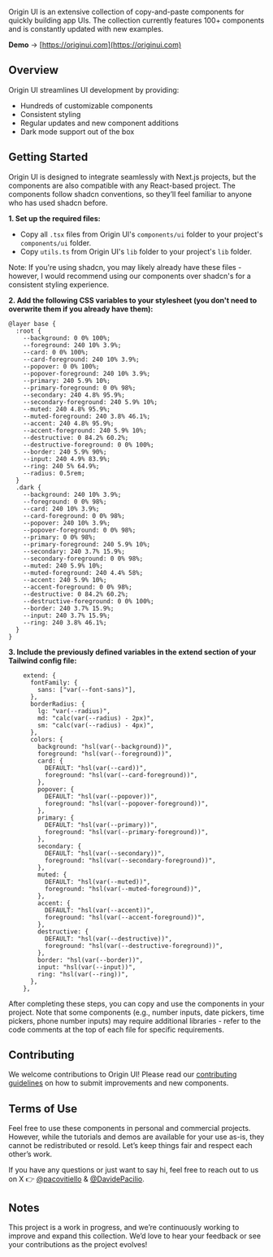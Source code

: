 Origin UI is an extensive collection of copy-and-paste components for quickly building app UIs. The collection currently features 100+ components and is constantly updated with new examples.

**Demo** → [https://originui.com](https://originui.com)

## Overview

Origin UI streamlines UI development by providing:

- Hundreds of customizable components
- Consistent styling
- Regular updates and new component additions
- Dark mode support out of the box

## Getting Started

Origin UI is designed to integrate seamlessly with Next.js projects, but the components are also compatible with any React-based project. The components follow shadcn conventions, so they’ll feel familiar to anyone who has used shadcn before.

**1. Set up the required files:**

- Copy all `.tsx` files from Origin UI's `components/ui` folder to your project's `components/ui` folder.
- Copy `utils.ts` from Origin UI's `lib` folder to your project's `lib` folder.

Note: If you're using shadcn, you may likely already have these files - however, I would recommend using our components over shadcn's for a consistent styling experience.

**2. Add the following CSS variables to your stylesheet (you don't need to overwrite them if you already have them):**

```
@layer base {
  :root {
    --background: 0 0% 100%;
    --foreground: 240 10% 3.9%;
    --card: 0 0% 100%;
    --card-foreground: 240 10% 3.9%;
    --popover: 0 0% 100%;
    --popover-foreground: 240 10% 3.9%;
    --primary: 240 5.9% 10%;
    --primary-foreground: 0 0% 98%;
    --secondary: 240 4.8% 95.9%;
    --secondary-foreground: 240 5.9% 10%;
    --muted: 240 4.8% 95.9%;
    --muted-foreground: 240 3.8% 46.1%;
    --accent: 240 4.8% 95.9%;
    --accent-foreground: 240 5.9% 10%;
    --destructive: 0 84.2% 60.2%;
    --destructive-foreground: 0 0% 100%;
    --border: 240 5.9% 90%;
    --input: 240 4.9% 83.9%;
    --ring: 240 5% 64.9%;
    --radius: 0.5rem;
  }
  .dark {
    --background: 240 10% 3.9%;
    --foreground: 0 0% 98%;
    --card: 240 10% 3.9%;
    --card-foreground: 0 0% 98%;
    --popover: 240 10% 3.9%;
    --popover-foreground: 0 0% 98%;
    --primary: 0 0% 98%;
    --primary-foreground: 240 5.9% 10%;
    --secondary: 240 3.7% 15.9%;
    --secondary-foreground: 0 0% 98%;
    --muted: 240 5.9% 10%;
    --muted-foreground: 240 4.4% 58%;
    --accent: 240 5.9% 10%;
    --accent-foreground: 0 0% 98%;
    --destructive: 0 84.2% 60.2%;
    --destructive-foreground: 0 0% 100%;
    --border: 240 3.7% 15.9%;
    --input: 240 3.7% 15.9%;
    --ring: 240 3.8% 46.1%;
  }
}
```

**3. Include the previously defined variables in the extend section of your Tailwind config file:**

```
    extend: {
      fontFamily: {
        sans: ["var(--font-sans)"],
      },
      borderRadius: {
        lg: "var(--radius)",
        md: "calc(var(--radius) - 2px)",
        sm: "calc(var(--radius) - 4px)",
      },
      colors: {
        background: "hsl(var(--background))",
        foreground: "hsl(var(--foreground))",
        card: {
          DEFAULT: "hsl(var(--card))",
          foreground: "hsl(var(--card-foreground))",
        },
        popover: {
          DEFAULT: "hsl(var(--popover))",
          foreground: "hsl(var(--popover-foreground))",
        },
        primary: {
          DEFAULT: "hsl(var(--primary))",
          foreground: "hsl(var(--primary-foreground))",
        },
        secondary: {
          DEFAULT: "hsl(var(--secondary))",
          foreground: "hsl(var(--secondary-foreground))",
        },
        muted: {
          DEFAULT: "hsl(var(--muted))",
          foreground: "hsl(var(--muted-foreground))",
        },
        accent: {
          DEFAULT: "hsl(var(--accent))",
          foreground: "hsl(var(--accent-foreground))",
        },
        destructive: {
          DEFAULT: "hsl(var(--destructive))",
          foreground: "hsl(var(--destructive-foreground))",
        },
        border: "hsl(var(--border))",
        input: "hsl(var(--input))",
        ring: "hsl(var(--ring))",
      },
    },
```

After completing these steps, you can copy and use the components in your project. Note that some components (e.g., number inputs, date pickers, time pickers, phone number inputs) may require additional libraries - refer to the code comments at the top of each file for specific requirements.

## Contributing

We welcome contributions to Origin UI! Please read our [contributing guidelines](CONTRIBUTING.md) on how to submit improvements and new components.

## Terms of Use

Feel free to use these components in personal and commercial projects. However, while the tutorials and demos are available for your use as-is, they cannot be redistributed or resold. Let’s keep things fair and respect each other’s work.

If you have any questions or just want to say hi, feel free to reach out to us on X 👉 [@pacovitiello](https://x.com/pacovitiello) & [@DavidePacilio](https://x.com/DavidePacilio).

## Notes

This project is a work in progress, and we’re continuously working to improve and expand this collection. We’d love to hear your feedback or see your contributions as the project evolves!

